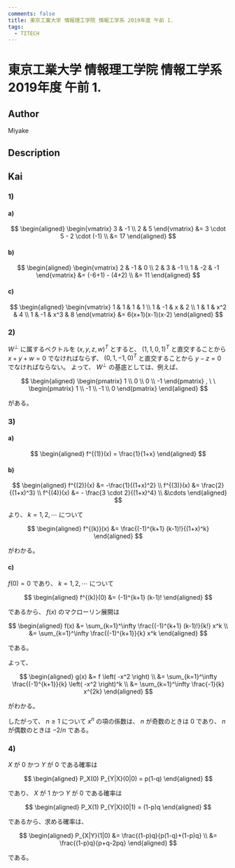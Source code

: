 ```yaml
---
comments: false
title: 東京工業大学 情報理工学院 情報工学系 2019年度 午前 1.
tags:
  - TITECH
---
```

# 東京工業大学 情報理工学院 情報工学系 2019年度 午前 1.

## **Author**
Miyake

## **Description**

## **Kai**
### 1)
#### a)

$$
  \begin{aligned}
  \begin{vmatrix} 3 & -1 \\ 2 & 5 \end{vmatrix}
  &= 3 \cdot 5 - 2 \cdot (-1)
  \\
  &= 17
  \end{aligned}
$$

#### b)

$$
  \begin{aligned}
  \begin{vmatrix} 2 & -1 & 0 \\ 2 & 3 & -1 \\ 1 & -2 & -1 \end{vmatrix}
  &= (-6+1) - (4+2)
  \\
  &= 11
  \end{aligned}
$$

#### c)

$$
  \begin{aligned}
  \begin{vmatrix} 1 & 1 & 1 & 1 \\ 1 & -1 & x & 2 \\ 1 & 1 & x^2 & 4 \\ 1 & -1 & x^3 & 8 \end{vmatrix}
  &= 6(x+1)(x-1)(x-2)
  \end{aligned}
$$

### 2)
$W^\perp$ に属するベクトルを $(x,y,z,w)^T$ とすると、
$(1,1,0,1)^T$ と直交することから $x+y+w=0$ でなければならず、
$(0,1,-1,0)^T$ と直交することから $y-z=0$ でなければならない。
よって、 $W^\perp$ の基底としては、例えば、

$$
\begin{aligned}
\begin{pmatrix} 1 \\ 0 \\ 0 \\ -1 \end{pmatrix}
, \ \ 
\begin{pmatrix} 1 \\ -1 \\ -1 \\ 0 \end{pmatrix}
\end{aligned}
$$

がある。

### 3)
#### a)

$$
  \begin{aligned}
  f^{(1)}(x) = \frac{1}{1+x}
  \end{aligned}
$$

#### b)

$$
  \begin{aligned}
  f^{(2)}(x) &= -\frac{1}{(1+x)^2}
  \\
  f^{(3)}(x) &= \frac{2}{(1+x)^3}
  \\
  f^{(4)}(x) &= - \frac{3 \cdot 2}{(1+x)^4}
  \\
  &\cdots
  \end{aligned}
$$

より、 $k = 1, 2, \cdots$ について

$$
  \begin{aligned}
  f^{(k)}(x) &= \frac{(-1)^{k+1} (k-1)!}{(1+x)^k}
  \end{aligned}
$$

がわかる。

#### c)
$f(0)=0$ であり、 $k=1,2, \cdots$ について

$$
  \begin{aligned}
  f^{(k)}(0) &= (-1)^{k+1} (k-1)!
  \end{aligned}
$$

であるから、 $f(x)$ のマクローリン展開は

$$
  \begin{aligned}
  f(x) &= \sum_{k=1}^\infty \frac{(-1)^{k+1} (k-1)!}{k!} x^k
  \\
  &= \sum_{k=1}^\infty \frac{(-1)^{k+1}}{k} x^k
  \end{aligned}
$$

である。

よって、

$$
  \begin{aligned}
  g(x) &= f \left( -x^2 \right)
  \\
  &= \sum_{k=1}^\infty \frac{(-1)^{k+1}}{k} \left( -x^2 \right)^k
  \\
  &= \sum_{k=1}^\infty \frac{-1}{k} x^{2k}
  \end{aligned}
$$

がわかる。

したがって、 $n \geq 1$ について $x^n$ の項の係数は、
$n$ が奇数のときは $0$ であり、 $n$ が偶数のときは $-2/n$ である。

### 4)
$X$ が $0$ かつ $Y$ が $0$ である確率は

$$
\begin{aligned}
P_X(0) P_{Y|X}(0|0) = p(1-q)
\end{aligned}
$$

であり、 $X$ が $1$ かつ $Y$ が $0$ である確率は

$$
\begin{aligned}
P_X(1) P_{Y|X}(0|1) = (1-p)q
\end{aligned}
$$

であるから、求める確率は、

$$
\begin{aligned}
P_{X|Y}(1|0)
&= \frac{(1-p)q}{p(1-q)+(1-p)q}
\\
&= \frac{(1-p)q}{p+q-2pq}
\end{aligned}
$$

である。